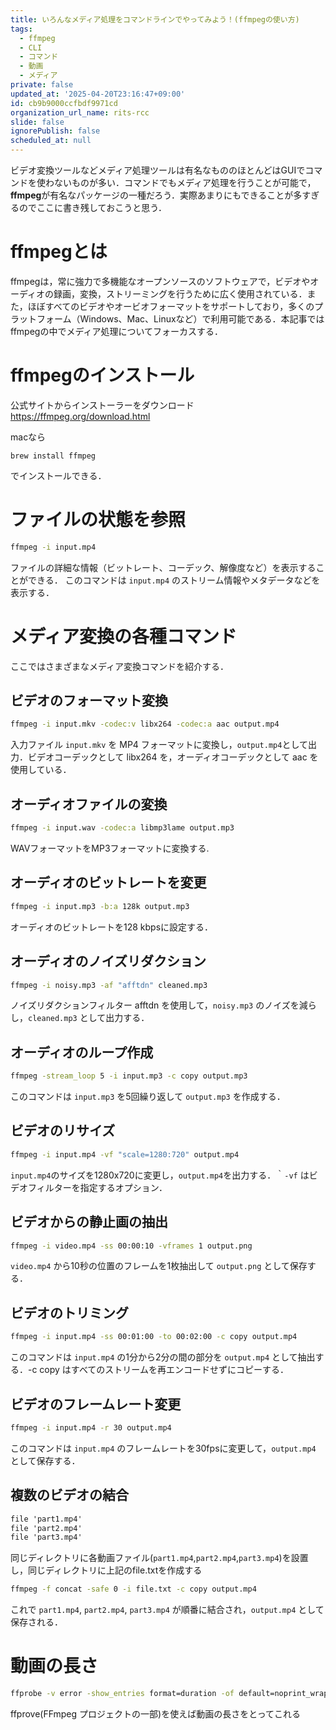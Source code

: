 ```yaml
---
title: いろんなメディア処理をコマンドラインでやってみよう！(ffmpegの使い方)
tags:
  - ffmpeg
  - CLI
  - コマンド
  - 動画
  - メディア
private: false
updated_at: '2025-04-20T23:16:47+09:00'
id: cb9b9000ccfbdf9971cd
organization_url_name: rits-rcc
slide: false
ignorePublish: false
scheduled_at: null
---
```

ビデオ変換ツールなどメディア処理ツールは有名なもののほとんどはGUIでコマンドを使わないものが多い．コマンドでもメディア処理を行うことが可能で，**ffmpeg**が有名なパッケージの一種だろう．実際あまりにもできることが多すぎるのでここに書き残しておこうと思う．

# ffmpegとは
ffmpegは，常に強力で多機能なオープンソースのソフトウェアで，ビデオやオーディオの録画，変換，ストリーミングを行うために広く使用されている．また，ほぼすべてのビデオやオービオフォーマットをサポートしており，多くのプラットフォーム（Windows、Mac、Linuxなど）で利用可能である．本記事ではffmpegの中でメディア処理についてフォーカスする．

# ffmpegのインストール
公式サイトからインストーラーをダウンロード
https://ffmpeg.org/download.html

macなら
```
brew install ffmpeg
```
でインストールできる．

# ファイルの状態を参照
```bash
ffmpeg -i input.mp4
```
ファイルの詳細な情報（ビットレート、コーデック、解像度など）を表示することができる．
このコマンドは `input.mp4` のストリーム情報やメタデータなどを表示する．

# メディア変換の各種コマンド
ここではさまざまなメディア変換コマンドを紹介する．

## ビデオのフォーマット変換
```bash
ffmpeg -i input.mkv -codec:v libx264 -codec:a aac output.mp4
```
入力ファイル `input.mkv` を MP4 フォーマットに変換し，`output.mp4`として出力．ビデオコーデックとして libx264 を，オーディオコーデックとして aac を使用している．

## オーディオファイルの変換
```bash
ffmpeg -i input.wav -codec:a libmp3lame output.mp3
```
WAVフォーマットをMP3フォーマットに変換する.

## オーディオのビットレートを変更
```bash
ffmpeg -i input.mp3 -b:a 128k output.mp3
```
オーディオのビットレートを128 kbpsに設定する．

##  オーディオのノイズリダクション
```bash
ffmpeg -i noisy.mp3 -af "afftdn" cleaned.mp3
```
ノイズリダクションフィルター afftdn を使用して，`noisy.mp3` のノイズを減らし，`cleaned.mp3` として出力する．

## オーディオのループ作成
```bash
ffmpeg -stream_loop 5 -i input.mp3 -c copy output.mp3
```
このコマンドは `input.mp3` を5回繰り返して `output.mp3` を作成する．

## ビデオのリサイズ
```bash
ffmpeg -i input.mp4 -vf "scale=1280:720" output.mp4
```
`input.mp4`のサイズを1280x720に変更し，`output.mp4`を出力する．｀`-vf` はビデオフィルターを指定するオプション．

## ビデオからの静止画の抽出
```bash
ffmpeg -i video.mp4 -ss 00:00:10 -vframes 1 output.png
```
`video.mp4` から10秒の位置のフレームを1枚抽出して `output.png` として保存する．

## ビデオのトリミング
```bash
ffmpeg -i input.mp4 -ss 00:01:00 -to 00:02:00 -c copy output.mp4
```
このコマンドは `input.mp4` の1分から2分の間の部分を `output.mp4` として抽出する．-c copy はすべてのストリームを再エンコードせずにコピーする．

## ビデオのフレームレート変更
```bash
ffmpeg -i input.mp4 -r 30 output.mp4
```
このコマンドは `input.mp4` のフレームレートを30fpsに変更して，`output.mp4` として保存する．

## 複数のビデオの結合
```file.txt
file 'part1.mp4'
file 'part2.mp4'
file 'part3.mp4'
```
同じディレクトリに各動画ファイル(`part1.mp4`,`part2.mp4`,`part3.mp4`)を設置し，同じディレクトリに上記のfile.txtを作成する

```bash
ffmpeg -f concat -safe 0 -i file.txt -c copy output.mp4
```
これで `part1.mp4`, `part2.mp4`, `part3.mp4` が順番に結合され，`output.mp4` として保存される．

# 動画の長さ
```bash
ffprobe -v error -show_entries format=duration -of default=noprint_wrappers=1:nokey=1 input_video.mp4
```
ffprove(FFmpeg プロジェクトの一部)を使えば動画の長さをとってこれる

